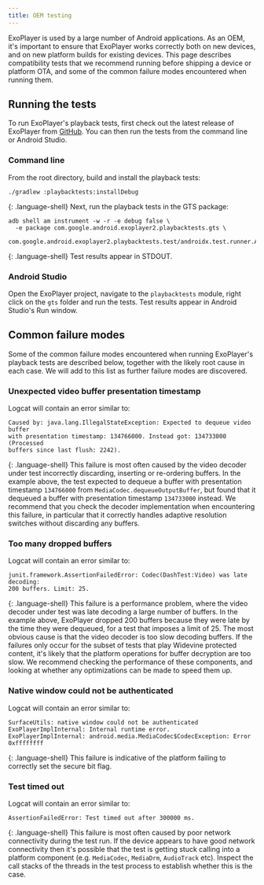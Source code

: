 ```yaml
---
title: OEM testing
---
```


ExoPlayer is used by a large number of Android applications. As an OEM, it's
important to ensure that ExoPlayer works correctly both on new devices, and on
new platform builds for existing devices. This page describes compatibility
tests that we recommend running before shipping a device or platform OTA, and
some of the common failure modes encountered when running them.

## Running the tests ##

To run ExoPlayer's playback tests, first check out the latest release of
ExoPlayer from [GitHub][]. You can then run the tests from the command line or
Android Studio.

### Command line ###

From the root directory, build and install the playback tests:
~~~
./gradlew :playbacktests:installDebug
~~~
{: .language-shell}
Next, run the playback tests in the GTS package:
~~~
adb shell am instrument -w -r -e debug false \
  -e package com.google.android.exoplayer2.playbacktests.gts \
  com.google.android.exoplayer2.playbacktests.test/androidx.test.runner.AndroidJUnitRunner
~~~
{: .language-shell}
Test results appear in STDOUT.

### Android Studio ###

Open the ExoPlayer project, navigate to the `playbacktests` module, right click
on the `gts` folder and run the tests. Test results appear in Android Studio's
Run window.

## Common failure modes ##

Some of the common failure modes encountered when running ExoPlayer's playback
tests are described below, together with the likely root cause in each case. We
will add to this list as further failure modes are discovered.

### Unexpected video buffer presentation timestamp ###

Logcat will contain an error similar to:
~~~
Caused by: java.lang.IllegalStateException: Expected to dequeue video buffer
with presentation timestamp: 134766000. Instead got: 134733000 (Processed
buffers since last flush: 2242).
~~~
{: .language-shell}
This failure is most often caused by the video decoder under test incorrectly
discarding, inserting or re-ordering buffers. In the example above, the test
expected to dequeue a buffer with presentation timestamp `134766000` from
`MediaCodec.dequeueOutputBuffer`, but found that it dequeued a buffer with
presentation timestamp `134733000` instead. We recommend that you check the
decoder implementation when encountering this failure, in particular that it
correctly handles adaptive resolution switches without discarding any buffers.

### Too many dropped buffers ###

Logcat will contain an error similar to:
~~~
junit.framework.AssertionFailedError: Codec(DashTest:Video) was late decoding:
200 buffers. Limit: 25.
~~~
{: .language-shell}
This failure is a performance problem, where the video decoder under test was
late decoding a large number of buffers. In the example above, ExoPlayer dropped
200 buffers because they were late by the time they were dequeued, for a test
that imposes a limit of 25. The most obvious cause is that the video decoder
is too slow decoding buffers. If the failures only occur for the subset of tests
that play Widevine protected content, it's likely that the platform operations
for buffer decryption are too slow. We recommend checking the performance of
these components, and looking at whether any optimizations can be made to speed
them up.

### Native window could not be authenticated ###

Logcat will contain an error similar to:
~~~
SurfaceUtils: native window could not be authenticated
ExoPlayerImplInternal: Internal runtime error.
ExoPlayerImplInternal: android.media.MediaCodec$CodecException: Error 0xffffffff
~~~
{: .language-shell}
This failure is indicative of the platform failing to correctly set the secure
bit flag.

### Test timed out ###

Logcat will contain an error similar to:
~~~
AssertionFailedError: Test timed out after 300000 ms.
~~~
{: .language-shell}
This failure is most often caused by poor network connectivity during the test
run. If the device appears to have good network connectivity then it's possible
that the test is getting stuck calling into a platform component (e.g.
`MediaCodec`, `MediaDrm`, `AudioTrack` etc). Inspect the call stacks of the
threads in the test process to establish whether this is the case.

[GitHub]: https://github.com/google/ExoPlayer
